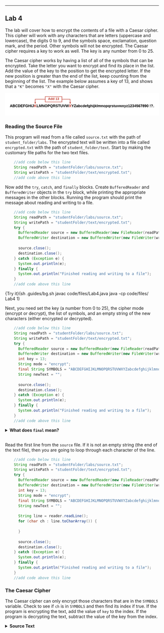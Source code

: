 ----------

## Lab 4

The lab will cover how to encrypt the contents of a file with a Caesar cipher. This cipher will work with any characters that are letters (uppercase and lowercase), the digits 0 to 9, and the symbols space, exclamation, question mark, and the period. Other symbols will not be encrypted. The Caesar cipher requires a key to work as well. The key is any number from 0 to 25.

The Caesar cipher works by having a list of all of the symbols that can be encrypted. Take the letter you want to encrypt and find its place in the list. Add the value of the key to the position to get the encrypted letter. If the new position is greater than the end of the list, keep counting from the beginning of the list. The example below assumes a key of 13, and shows that a `"K"` becomes `"X"` with the Caesar cipher.

![Caesar Cipher](.guides/img/caesar-cipher.png)

### Reading the Source File
This program will read from a file called `source.txt` with the path of `student_folder/labs`. The encrypted text will be written into a file called `encrypted.txt` with the path of `student_folder/text`. Start by making the customary file paths for the two text files.

```java
    //add code below this line
    String readPath = "studentFolder/labs/source.txt";
    String writePath = "studentFolder/text/encrypted.txt";
    //add code above this line 
```

Now add the `try`, `catch`, and `finally` blocks. Create `BufferedReader` and `BufferedWriter` objects in the `try` block, while printing the appropriate messages in the other blocks. Running the program should print the message about reading and writing to a file.

```java
    //add code below this line
    String readPath = "studentFolder/labs/source.txt";
    String writePath = "studentFolder/text/encrypted.txt";
    try {
      BufferedReader source = new BufferedReader(new FileReader(readPath));
      BufferedWriter destination = new BufferedWriter(new FileWriter(writePath));
      
      source.close();
      destination.close();
    } catch (Exception e) {
      System.out.println(e);
    } finally {
      System.out.println("Finished reading and writing to a file");
    }
    //add code above this line
```

{Try it}(sh .guides/bg.sh javac code/files/Lab4.java java -cp code/files/ Lab4 1)

Next, you need set the key (a number from 0 to 25), the cipher mode (encrypt or decrypt), the list of symbols, and an empty string of the new characters (either encrypted or decrypted).

```java
    //add code below this line
    String readPath = "studentFolder/labs/source.txt";
    String writePath = "studentFolder/text/encrypted.txt";
    try {
      BufferedReader source = new BufferedReader(new FileReader(readPath));
      BufferedWriter destination = new BufferedWriter(new FileWriter(writePath));
      int key = 13;
      String mode = "encrypt";
      final String SYMBOLS = "ABCDEFGHIJKLMNOPQRSTUVWXYZabcdefghijklmnopqrstuvwxyz1234567890 !?.";
      String newText = "";
      
      source.close();
      destination.close();
    } catch (Exception e) {
      System.out.println(e);
    } finally {
      System.out.println("Finished reading and writing to a file");
    }
    //add code above this line
```

<details>
  <summary><strong>What does <code>final</code> mean?</strong></summary>
  There is a type of variable called a constant. This variable should never change its value. The <code>final</code> keyword turns a variable into a constant. The Java community also uses the convention of writing constants in all caps as well.
</details><br>

Read the first line from the `source` file. If it is not an empty string (the end of the text file), then you are going to loop through each character of the line.

```java
    //add code below this line
    String readPath = "studentFolder/labs/source.txt";
    String writePath = "studentFolder/text/encrypted.txt";
    try {
      BufferedReader source = new BufferedReader(new FileReader(readPath));
      BufferedWriter destination = new BufferedWriter(new FileWriter(writePath));
      int key = 13;
      String mode = "encrypt";
      final String SYMBOLS = "ABCDEFGHIJKLMNOPQRSTUVWXYZabcdefghijklmnopqrstuvwxyz1234567890 !?.";
      String newText = "";
      
      String line = reader.readLine();
      for (char ch : line.toCharArray()) {
        
      }
      
      source.close();
      destination.close();
    } catch (Exception e) {
      System.out.println(e);
    } finally {
      System.out.println("Finished reading and writing to a file");
    }
    //add code above this line
```

### The Caesar Cipher
The Caesar cipher can only encrypt those characters that are in the `SYMBOLS` variable. Check to see if `ch` is in `SYMBOLS` and then find its index if true. If the program is encrypting the text, add the value of `key` to the index. If the program is decrypting the text, subtract the value of the key from the index.

<details>
  <summary><strong>Source Text</strong></summary>
  The original text for this lab is the <a href="http://www.gutenberg.org/files/55/55-h/55-h.htm#chap01">opening paragraph</a> from L. Frank Baum's <em>The Wizard of Oz</em>.
</details>

